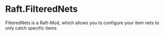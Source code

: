 # Raft.FilteredNets
FilteredNets is a Raft-Mod, which allows you to configure your item nets to only catch specific items
